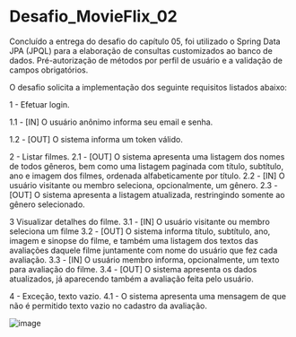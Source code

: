 # Desafio_MovieFlix_02

Concluído a entrega do desafio do capítulo 05, foi utilizado o Spring Data JPA (JPQL) para a elaboração de consultas customizados ao banco de dados. Pré-autorização de métodos por perfil de usuário e a validação de campos obrigatórios.

O desafio solicita a implementação dos seguinte requisitos listados abaixo:

1 - Efetuar login.

1.1 - [IN] O usuário anônimo informa seu email e senha.

1.2 - [OUT] O sistema informa um token válido.

2 - Listar filmes.
2.1 - [OUT] O sistema apresenta uma listagem dos nomes de todos gêneros, bem como uma listagem paginada com título, subtítulo, ano e imagem dos filmes, ordenada alfabeticamente por título.
2.2 - [IN] O usuário visitante ou membro seleciona, opcionalmente, um gênero.
2.3 - [OUT] O sistema apresenta a listagem atualizada, restringindo somente ao gênero selecionado.

3 Visualizar detalhes do filme.
3.1 - [IN] O usuário visitante ou membro seleciona um filme
3.2 - [OUT] O sistema informa título, subtítulo, ano, imagem e sinopse do filme, e também uma listagem dos textos das avaliações daquele filme juntamente com nome do usuário que fez cada avaliação.
3.3 - [IN] O usuário membro informa, opcionalmente, um texto para avaliação do filme.
3.4 - [OUT] O sistema apresenta os dados atualizados, já aparecendo também a avaliação feita pelo usuário.

4 - Exceção, texto vazio.
4.1 - O sistema apresenta uma mensagem de que não é permitido texto vazio no cadastro da avaliação. 

![image](https://user-images.githubusercontent.com/82981926/140934939-16ba4af8-ad4e-481b-b68d-4db3c827d346.png)


